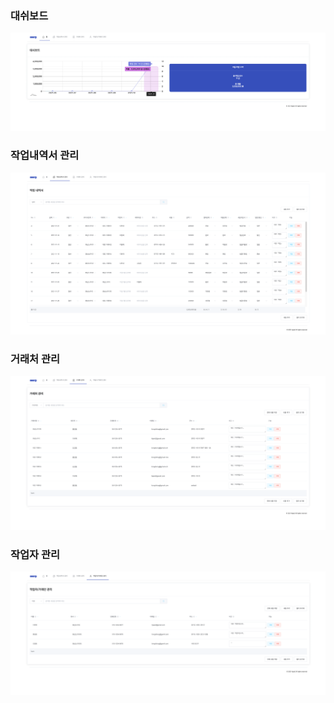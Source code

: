 ### 대쉬보드

<img src="images/home.png">

<br>

### 작업내역서 관리

<img src="images/works.png">

<br>

### 거래처 관리

<img src="images/companies.png">

<br>

### 작업자 관리

<img src="images/people.png">
